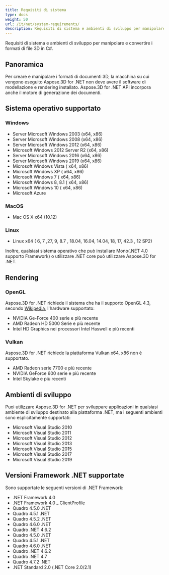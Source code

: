 ```yaml
---
title: Requisiti di sistema
type: docs
weight: 50
url: /it/net/system-requirements/
description: Requisiti di sistema e ambienti di sviluppo per manipolare e convertire i formati di file 3D in C#.
---
```

Requisiti di sistema e ambienti di sviluppo per manipolare e convertire i formati di file 3D in C#.

##  **Panoramica**
Per creare e manipolare i formati di documenti 3D, la macchina su cui vengono eseguito Aspose.3D for .NET non deve avere il software di modellazione e rendering installato. Aspose.3D for .NET API incorpora anche il motore di generazione dei documenti.
##  **Sistema operativo supportato**
###  **Windows**
- Server Microsoft Windows 2003 (x64, x86)
- Server Microsoft Windows 2008 (x64, x86)
- Server Microsoft Windows 2012 (x64, x86)
- Microsoft Windows 2012 Server R2 (x64, x86)
- Server Microsoft Windows 2016 (x64, x86)
- Server Microsoft Windows 2019 (x64, x86)
- Microsoft Windows Vista ( x64, x86)
- Microsoft Windows XP ( x64, x86)
- Microsoft Windows 7 ( x64, x86)
- Microsoft Windows 8, 8.1 ( x64, x86)
- Microsoft Windows 10 ( x64, x86)
- Microsoft Azure
###  **MacOS**
- Mac OS X x64 (10.12)
###  **Linux**
- Linux x64 ( 6, 7 ,27, 9, 8.7 , 18.04, 16.04, 14.04, 18, 17, 42.3 , 12 SP2)

Inoltre, qualsiasi sistema operativo che può installare Mono(.NET 4.0 supporto Framework) o utilizzare .NET core può utilizzare Aspose.3D for .NET.
##  **Rendering**
###  **OpenGL**
Aspose.3D for .NET richiede il sistema che ha il supporto OpenGL 4.3, secondo [Wikipedia](https://en.wikipedia.org/wiki/OpenGL#OpenGL_4.3), l'hardware supportato:

- NVIDIA Ge-Force 400 serie e più recente
- AMD Radeon HD 5000 Serie e più recente
- Intel HD Graphics nei processori Intel Haswell e più recenti
###  **Vulkan**
Aspose.3D for .NET richiede la piattaforma Vulkan x64, x86 non è supportato.

- AMD Radeon serie 7700 e più recente
- NVIDIA GeForce 600 serie e più recente
- Intel Skylake e più recenti
##  **Ambienti di sviluppo**
Puoi utilizzare Aspose.3D for .NET per sviluppare applicazioni in qualsiasi ambiente di sviluppo destinato alla piattaforma .NET, ma i seguenti ambienti sono esplicitamente supportati:

- Microsoft Visual Studio 2010
- Microsoft Visual Studio 2011
- Microsoft Visual Studio 2012
- Microsoft Visual Studio 2013
- Microsoft Visual Studio 2015
- Microsoft Visual Studio 2017
- Microsoft Visual Studio 2019
##  **Versioni Framework .NET supportate**
Sono supportate le seguenti versioni di .NET Framework:

- .NET Framework 4.0
- .NET Framework 4.0 _ ClientProfile
- Quadro 4.5.0 .NET
- Quadro 4.5.1 .NET
- Quadro 4.5.2 .NET
- Quadro 4.6.0 .NET
- Quadro .NET 4.6.2
- Quadro 4.5.0 .NET
- Quadro 4.5.1 .NET
- Quadro 4.6.0 .NET
- Quadro .NET 4.6.2
- Quadro .NET 4.7
- Quadro 4.7.2 .NET
- .NET Standard 2.0 (.NET Core 2.0/2.1)
